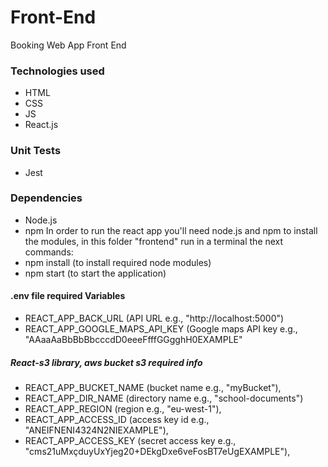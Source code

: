 # Front-End
Booking Web App Front End
### Technologies used
- HTML
- CSS
- JS
- React.js
### Unit Tests
- Jest
### Dependencies
-  Node.js
-  npm
In order to run the react app you'll need node.js and npm to install the modules, in this folder "frontend"
run in a terminal the next commands:
- npm install (to install required node modules)
- npm start (to start the application)
#### .env file required Variables
- REACT_APP_BACK_URL (API URL e.g., "http://localhost:5000")
- REACT_APP_GOOGLE_MAPS_API_KEY (Google maps API key e.g., "AAaaAaBbBbBbcccdD0eeeFfffGGgghH0EXAMPLE"
##### React-s3 library, aws bucket s3 required info
- REACT_APP_BUCKET_NAME (bucket name e.g., "myBucket"), 
- REACT_APP_DIR_NAME (directory name e.g., "school-documents")
- REACT_APP_REGION (region e.g., "eu-west-1"), 
- REACT_APP_ACCESS_ID (access key id e.g., "ANEIFNENI4324N2NIEXAMPLE"), 
- REACT_APP_ACCESS_KEY (secret access key e.g., "cms21uMxçduyUxYjeg20+DEkgDxe6veFosBT7eUgEXAMPLE"), 
